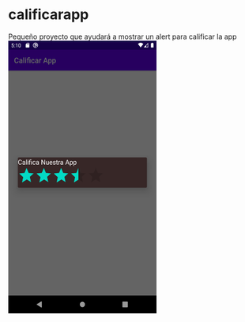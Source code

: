 # calificarapp
Pequeño proyecto que ayudará a mostrar un alert para calificar la app
<img src="https://github.com/CodeFluid/calificarapp/blob/master/activity_main.png" width="300" height="550">
